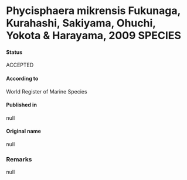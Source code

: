 # Phycisphaera mikrensis Fukunaga, Kurahashi, Sakiyama, Ohuchi, Yokota & Harayama, 2009 SPECIES

#### Status
ACCEPTED

#### According to
World Register of Marine Species

#### Published in
null

#### Original name
null

### Remarks
null